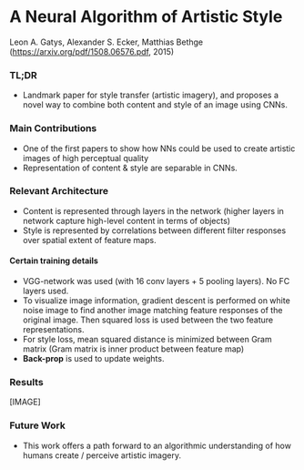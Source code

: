 # A Neural Algorithm of Artistic Style

Leon A. Gatys, Alexander S. Ecker, Matthias Bethge
(https://arxiv.org/pdf/1508.06576.pdf, 2015)

### TL;DR
- Landmark paper for style transfer (artistic imagery), and proposes a novel way to combine both content and style of an image using CNNs.

### Main Contributions
- One of the first papers to show how NNs could be used to create artistic images of high perceptual quality
- Representation of content & style are separable in CNNs.


### Relevant Architecture
- Content is represented through layers in the network (higher layers in network capture high-level content in terms of objects)
- Style is represented by correlations between different filter responses over spatial extent of feature maps.

#### Certain training details
- VGG-network was used (with 16 conv layers + 5 pooling layers). No FC layers used.
- To visualize image information, gradient descent is performed on white noise image to find another image matching feature responses of the original image. Then squared loss is used between the two feature representations.
- For style loss, mean squared distance is minimized between Gram matrix (Gram matrix is inner product between feature map)
- **Back-prop** is used to update weights.

### Results
[IMAGE]
### Future Work
- This work offers a path forward to an algorithmic understanding of how humans create / perceive artistic imagery.

